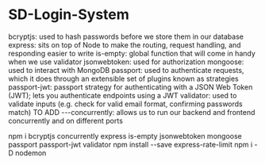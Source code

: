 # SD-Login-System

bcryptjs: used to hash passwords before we store them in our database
express: sits on top of Node to make the routing, request handling, and responding easier to write
is-empty: global function that will come in handy when we use validator
jsonwebtoken: used for authorization
mongoose: used to interact with MongoDB
passport: used to authenticate requests, which it does through an extensible set of plugins known as strategies
passport-jwt: passport strategy for authenticating with a JSON Web Token (JWT); lets you authenticate endpoints using a JWT
validator: used to validate inputs (e.g. check for valid email format, confirming passwords match)
TO ADD ---concurrently: allows us to run our backend and frontend concurrently and on different ports


npm i bcryptjs concurrently express is-empty jsonwebtoken mongoose passport passport-jwt validator
npm install --save express-rate-limit
npm i -D nodemon
